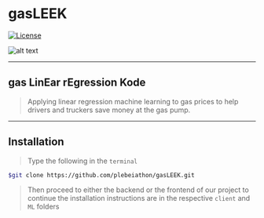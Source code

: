 # gasLEEK

<a href="https://www.npmjs.com/package/vue"><img src="https://img.shields.io/npm/l/vue.svg" alt="License"></a>

![alt text](https://github.com/plebeiathon/gasLEEK/blob/master/client/public/gasLEEK.png "gasLEEK")

<a href="https://www.youtube.com/watch?v=ZND8aNH-K4E"></a>

---

## gas LinEar rEgression Kode

> Applying linear regression machine learning to gas prices to help drivers and truckers save money at the gas pump.

---

## Installation

> Type the following in the `terminal`

```bash
$git clone https://github.com/plebeiathon/gasLEEK.git
```

> Then proceed to either the backend or the frontend of our project to continue the installation instructions are in the respective `client` and `ML` folders
